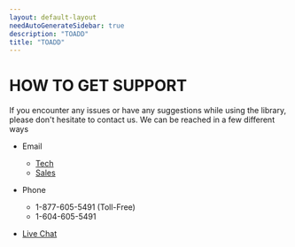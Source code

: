 ```yaml
---
layout: default-layout
needAutoGenerateSidebar: true
description: "TOADD"
title: "TOADD"
---
```


# HOW TO GET SUPPORT

If you encounter any issues or have any suggestions while using the library, please don't hesitate to contact us. We can be reached in a few different ways

* Email
  - [Tech](mailto:support@dynamsoft.com)
  - [Sales](mailto:sales@dynamsoft.com)

* Phone
  - 1-877-605-5491 (Toll-Free) 
  - 1-604-605-5491

* [Live Chat](http://www.dynamsoft.com/Support/LiveHelp.aspx)
